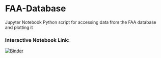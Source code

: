 # FAA-Database
Jupyter Notebook Python script for accessing data from the FAA database and plotting it
### Interactive Notebook Link:
[![Binder](https://mybinder.org/badge_logo.svg)](https://mybinder.org/v2/gh/Andres-Carranza/FAA-Database/master?filepath=FAA_Database_Scraper.ipynb)
